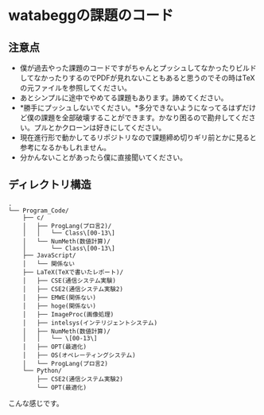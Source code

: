 # watabeggの課題のコード

## 注意点
* 僕が過去やった課題のコードですがちゃんとプッシュしてなかったりビルドしてなかったりするのでPDFが見れないこともあると思うのでその時はTeXの元ファイルを参照してください。  
* あとシンプルに途中でやめてる課題もあります。諦めてください。  
* *勝手にプッシュしないでください。*多分できないようになってるはずだけど僕の課題を全部破壊することができます。かなり困るので勘弁してください。プルとかクローンは好きにしてください。  
* 現在進行形で動かしてるリポジトリなので課題締め切りギリ前とかに見ると参考になるかもしれません。
* 分かんないことがあったら僕に直接聞いてください。

## ディレクトリ構造
```
.
└── Program_Code/
    ├── c/
    │   ├── ProgLang(プロ言2)/
    │   │   └── Class\[00-13\]
    │   └── NumMeth(数値計算)/
    │       └── Class\[00-13\]
    ├── JavaScript/
    │   └── 関係ない
    ├── LaTeX(TeXで書いたレポート)/
    │   ├── CSE(通信システム実験)
    │   ├── CSE2(通信システム実験2)
    │   ├── EMWE(関係ない)
    │   ├── hoge(関係ない)
    │   ├── ImageProc(画像処理)
    │   ├── intelsys(インテリジェントシステム)
    │   ├── NumMeth(数値計算)/
    │   │   └── \[00-13\]
    │   ├── OPT(最適化)
    │   ├── OS(オペレーティングシステム)
    │   └── ProgLang(プロ言2)
    └── Python/
        ├── CSE2(通信システム実験2)
        └── OPT(最適化)
```
こんな感じです。
